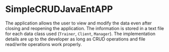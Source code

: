 # SimpleCRUDJavaEntAPP
The application allows the user to view and modify the data even after closing and reopening the application. The information is stored in a text file for each data class used (`Trainer`, `Client`, `Manager`). The implementation details are up to the developer as long as CRUD operations and file read/write operations work properly.
